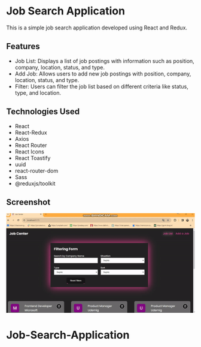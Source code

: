 <h1>Job Search Application</h1>

This is a simple job search application developed using React and Redux.

<h2>Features</h2>

- Job List: Displays a list of job postings with information such as position, company, location, status, and type.
- Add Job: Allows users to add new job postings with position, company, location, status, and type.
- Filter: Users can filter the job list based on different criteria like status, type, and location.

<h2>Technologies Used</h2>

- React
- React-Redux
- Axios
- React Router
- React Icons
- React Toastify
- uuid
- react-router-dom
- Sass
- @reduxjs/toolkit

<h2>Screenshot</h2>

![](/public/job%20center.gif)
# Job-Search-Application
